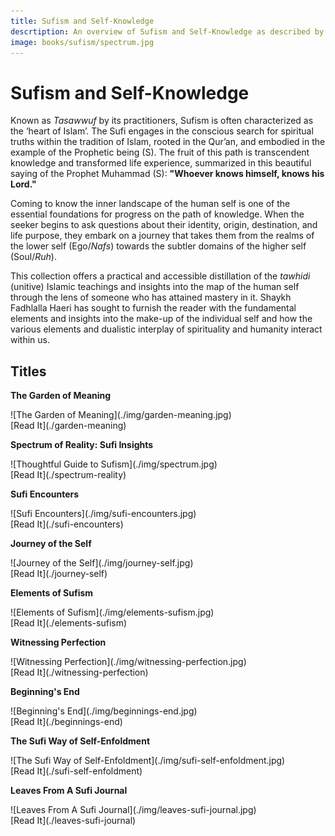 ```yaml
---
title: Sufism and Self-Knowledge
descrtiption: An overview of Sufism and Self-Knowledge as described by Shaykh Fadhlalla Haeri, an acknowledged Sufi master and adept in the way of self-knowledge and transformation
image: books/sufism/spectrum.jpg
---
```


# Sufism and Self-Knowledge

Known as _Tasawwuf_ by its practitioners, Sufism is often characterized as the ‘heart of Islam’. The Sufi engages in the conscious search for spiritual truths within the tradition of Islam, rooted in the Qur’an, and embodied in the example of the Prophetic being (S). The fruit of this path is transcendent knowledge and transformed life experience, summarized in this beautiful saying of the Prophet Muhammad (S): **"Whoever knows himself, knows his Lord."**

Coming to know the inner landscape of the human self is one of the essential foundations for progress on the path of knowledge. When the seeker begins to ask questions about their identity, origin, destination, and life purpose, they embark on a journey that takes them from the realms of the lower self (Ego/_Nafs_) towards the subtler domains of the higher self (Soul/_Ruh_). 

This collection offers a practical and accessible distillation of the _tawhidi_ (unitive) Islamic teachings and insights into the map of the human self through the lens of someone who has attained mastery in it. Shaykh Fadhlalla Haeri has sought to furnish the reader with the fundamental elements and insights into the make-up of the individual self and how the various elements and dualistic interplay of spirituality and humanity interact within us.

## Titles

<div markdown="1" class="card book sidebar center gemoji center-content">

**The Garden of Meaning**

<div markdown="2" class="book-image">
![The Garden of Meaning](./img/garden-meaning.jpg)
</div>

<div markdown="3" class="book-link">
[Read It](./garden-meaning)
</div>

</div>

<div markdown="1" class="card book sidebar center gemoji center-content">

**Spectrum of Reality: Sufi Insights**

<div markdown="2" class="book-image">
![Thoughtful Guide to Sufism](./img/spectrum.jpg)
</div>

<div markdown="3" class="book-link">
[Read It](./spectrum-reality)
</div>

</div>

<div markdown="1" class="card book sidebar center gemoji center-content">

**Sufi Encounters**

<div markdown="2" class="book-image">
![Sufi Encounters](./img/sufi-encounters.jpg)
</div>

<div markdown="3" class="book-link">
[Read It](./sufi-encounters)
</div>

</div>

<div markdown="1" class="card book sidebar center gemoji center-content">

**Journey of the Self**

<div markdown="2" class="book-image">
![Journey of the Self](./img/journey-self.jpg)
</div>

<div markdown="3" class="book-link">
[Read It](./journey-self)
</div>

</div>

<div markdown="1" class="card book sidebar center gemoji center-content">

**Elements of Sufism**

<div markdown="2" class="book-image">
![Elements of Sufism](./img/elements-sufism.jpg)
</div>

<div markdown="3" class="book-link">
[Read It](./elements-sufism)
</div>

</div>

<div markdown="1" class="card book sidebar center gemoji center-content">

**Witnessing Perfection**

<div markdown="2" class="book-image">
![Witnessing Perfection](./img/witnessing-perfection.jpg)
</div>

<div markdown="3" class="book-link">
[Read It](./witnessing-perfection)
</div>

</div>

<div markdown="1" class="card book sidebar center gemoji center-content">

**Beginning's End**

<div markdown="2" class="book-image">
![Beginning's End](./img/beginnings-end.jpg)
</div>

<div markdown="3" class="book-link">
[Read It](./beginnings-end)
</div>

</div>

<div markdown="1" class="card book sidebar center gemoji center-content">

**The Sufi Way of Self-Enfoldment**

<div markdown="2" class="book-image">
![The Sufi Way of Self-Enfoldment](./img/sufi-self-enfoldment.jpg)
</div>

<div markdown="3" class="book-link">
[Read It](./sufi-self-enfoldment)
</div>

</div>

<div markdown="1" class="card book sidebar center gemoji center-content">

**Leaves From A Sufi Journal**

<div markdown="2" class="book-image">
![Leaves From A Sufi Journal](./img/leaves-sufi-journal.jpg)
</div>

<div markdown="3" class="book-link">
[Read It](./leaves-sufi-journal)
</div>

</div>